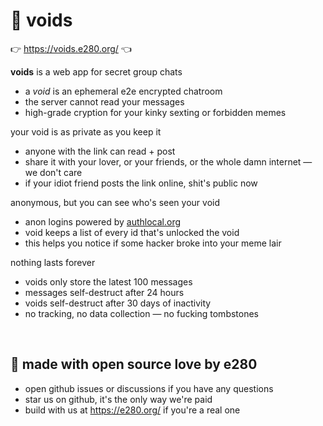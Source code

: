
# 🌌 voids

👉 https://voids.e280.org/ 👈

**voids** is a web app for secret group chats
- a *void* is an ephemeral e2e encrypted chatroom
- the server cannot read your messages
- high-grade cryption for your kinky sexting or forbidden memes

your void is as private as you keep it
- anyone with the link can read + post
- share it with your lover, or your friends, or the whole damn internet — we don't care
- if your idiot friend posts the link online, shit's public now

anonymous, but you can see who's seen your void
- anon logins powered by [authlocal.org](https://authlocal.org/)
- void keeps a list of every id that's unlocked the void
- this helps you notice if some hacker broke into your meme lair

nothing lasts forever
- voids only store the latest 100 messages
- messages self-destruct after 24 hours
- voids self-destruct after 30 days of inactivity
- no tracking, no data collection — no fucking tombstones

<br/>

## 💖 made with open source love by e280
- open github issues or discussions if you have any questions
- star us on github, it's the only way we're paid
- build with us at https://e280.org/ if you're a real one

